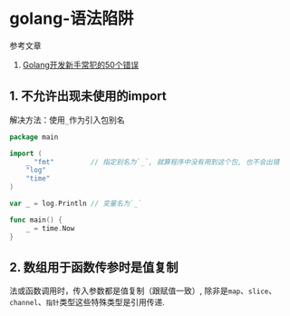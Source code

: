 # golang-语法陷阱

参考文章

1. [Golang开发新手常犯的50个错误](https://blog.csdn.net/gezhonglei2007/article/details/52237582)

## 1. 不允许出现未使用的import

解决方法：使用`_`作为引入包别名

```go
package main

import (  
    _ "fmt"         // 指定别名为`_`, 就算程序中没有用到这个包, 也不会出错
    "log"
    "time"
)

var _ = log.Println // 变量名为`_`

func main() {  
    _ = time.Now
}
```

## 2. 数组用于函数传参时是值复制

法或函数调用时，传入参数都是值复制（跟赋值一致）, 除非是`map`、`slice`、`channel`、`指针`类型这些特殊类型是引用传递.

